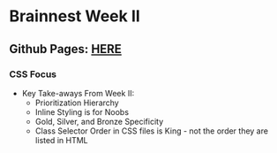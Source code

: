 <h1>Brainnest Week II</h1>
<h2>Github Pages: <a href="https://brian-welch.github.io/brainnest-week-2/</h2>" target="new"> HERE </a>
<h3>CSS Focus</h3>
<ul>
    <li>Key Take-aways From Week II:
        <ul>
            <li>Prioritization Hierarchy</li>
            <li>Inline Styling is for Noobs</li>
            <li>Gold, Silver, and Bronze Specificity</li>
            <li>Class Selector Order in CSS files is King - not the order they are listed in HTML</li>
        </ul>
    </li>
</ul>
